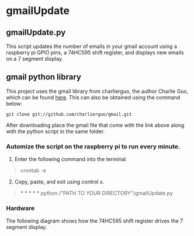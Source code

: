 # gmailUpdate

## gmailUpdate.py
This script updates the number of emails in your gmail account using a raspberry pi GPIO pins, a 74HC595 shift register, and displays new emails on a 7 segment display.

## gmail python library
This project uses the gmail library from charlierguo, the author Charlie Guo, which can be found [here](https://github.com/charlierguo/gmail). This can also be obtained using the command below: 

```
git clone git://github.com/charlierguo/gmail.git
```

After downloading place the gmail file that come with the link above along with the python script in the same folder.


### Automize the script on the raspberry pi to run every minute.

1. Enter the following command into the terminal.
  > crontab -e
  
2. Copy, paste, and exit using control x.
  > \* \* \* \* \* python /"PATH TO YOUR DIRECTORY"/gmailUpdate.py 
 
### Hardware

The following diagram shows how the 74HC595 shift register drives the 7 segment display.
